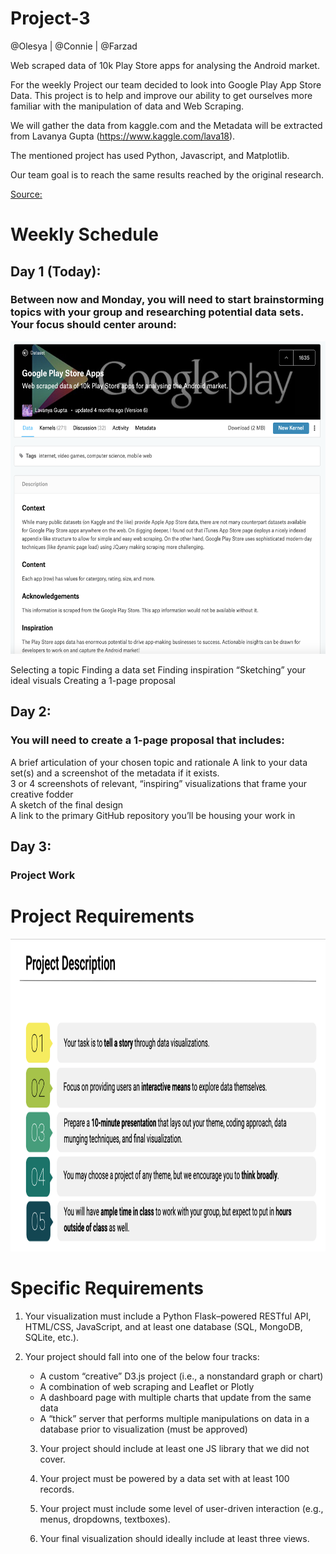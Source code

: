 # Project-3
@Olesya | @Connie | @Farzad

Web scraped data of 10k Play Store apps for analysing the Android market.

For the weekly Project our team decided to look into Google Play App Store Data.
This project is to help and improve our ability to get ourselves more familiar with the manipulation of  data and Web Scraping. 

We will gather the data from kaggle.com and the Metadata will be extracted from Lavanya Gupta (https://www.kaggle.com/lava18).

The mentioned project has used Python, Javascript, and Matplotlib.

Our team goal is to reach the same results reached by the original research.

 
[Source:](https://www.kaggle.com/lava18/google-play-store-apps "Google Play Store Apps ")
# Weekly Schedule


## Day 1 (Today):
### Between now and Monday, you will need to start brainstorming topics with your group and researching potential data sets. Your focus should center around:


<p align="center">
  <img width="660" height="500" src="https://github.com/modelobootcamp/project-3/blob/master/images/Screen%20Shot%202019-05-18%20at%2014.04.46.png">
</p>
Selecting a topic 	
Finding a data set	
Finding inspiration	
“Sketching” your ideal visuals
Creating a 1-page proposal

## Day 2: 
### You will need to create a 1-page proposal that includes:
A brief articulation of your chosen topic and rationale
A link to your data set(s) and a screenshot of the metadata if it exists.	
3 or 4 screenshots of relevant, “inspiring” visualizations that frame your creative fodder	
A sketch of the final design 	
A link to the primary GitHub repository you’ll be housing your work in

## Day 3:
### Project Work



# Project Requirements 



<p align="center">
  <img width="800" height="500" src="https://github.com/modelobootcamp/project-3/blob/master/images/Screen%20Shot%202019-05-18%20at%2023.23.15.png">
</p>


# Specific Requirements

1. Your visualization must include a Python Flask–powered RESTful API, HTML/CSS, JavaScript, and at least one database (SQL, MongoDB, SQLite, etc.). 

2. Your project should fall into one of the below four tracks: 
    * A custom “creative” D3.js project (i.e., a nonstandard graph or chart)
    * A combination of web scraping and Leaflet or Plotly
    * A dashboard page with multiple charts that update from the same data
    * A “thick” server that performs multiple manipulations on data in a database prior to visualization (must be approved)
    
    3. Your project should include at least one JS library that we did not cover.
    
    4. Your project must be powered by a data set with at least 100 records.
    
    5. Your project must include some level of user-driven interaction (e.g., menus, dropdowns, textboxes).
    
    6. Your final visualization should ideally include at least three views. 
    
    
